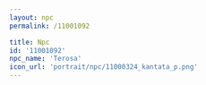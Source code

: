 ```yaml
---
layout: npc
permalink: /11001092

title: Npc
id: '11001092'
npc_name: 'Terosa'
icon_url: 'portrait/npc/11000324_kantata_p.png'
---
```

